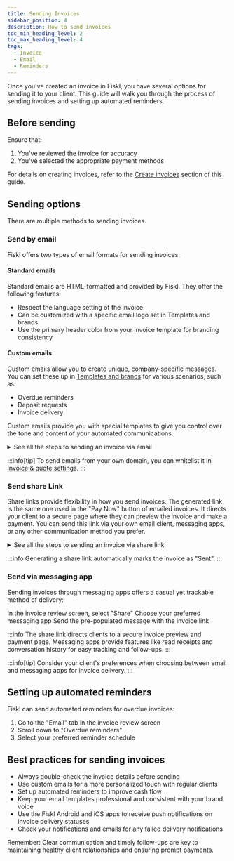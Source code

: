 ```yaml
---
title: Sending Invoices
sidebar_position: 4
description: How to send invoices
toc_min_heading_level: 2
toc_max_heading_level: 4
tags:
  - Invoice
  - Email
  - Reminders
---
```


Once you've created an invoice in Fiskl, you have several options for sending it to your client. This guide will walk you through the process of sending invoices and setting up automated reminders.

## Before sending

Ensure that:

1. You've reviewed the invoice for accuracy
1. You've selected the appropriate payment methods

For details on creating invoices, refer to the [Create invoices](./creating-invoices.md) section of this guide.

## Sending options

There are multiple methods to sending invoices.

### Send by email

Fiskl offers two types of email formats for sending invoices:

#### Standard emails

Standard emails are HTML-formatted and provided by Fiskl. They offer the following features:

- Respect the language setting of the invoice
- Can be customized with a specific email logo set in Templates and brands
- Use the primary header color from your invoice template for branding consistency

#### Custom emails

Custom emails allow you to create unique, company-specific messages. You can set these up in [Templates and brands](../../Settings-Configurations/templates-and-brands#custom-emails) for various scenarios, such as:

- Overdue reminders
- Deposit requests
- Invoice delivery

Custom emails provide you with special templates to give you control over the tone and content of your automated communications.

<details>

<summary>See all the steps to sending an invoice via email</summary>

1. Click on the "Email" tab in the invoice review screen
2. Choose between standard or custom email format
3. Edit the email text if needed
4. Add Cc or Bcc recipients if required
5. Click "Send"

</details>

:::info[tip]
To send emails from your own domain, you can whitelist it in [Invoice & quote settings](../../Settings-Configurations/invoice-and-quote-settings).
:::

### Send share Link

Share links provide flexibility in how you send invoices. The generated link is the same one used in the "Pay Now" button of emailed invoices. It directs your client to a secure page where they can preview the invoice and make a payment. You can send this link via your own email client, messaging apps, or any other communication method you prefer.

<details>

<summary>See all the steps to sending an invoice via share link</summary>

1. Click "Generate share link" in the invoice review screen
2. Copy the generated link
3. Paste the link into your preferred messaging app

</details>

:::info
Generating a share link automatically marks the invoice as "Sent".
:::

### Send via messaging app

Sending invoices through messaging apps offers a casual yet trackable method of delivery:

In the invoice review screen, select "Share"
Choose your preferred messaging app
Send the pre-populated message with the invoice link

:::info
The share link directs clients to a secure invoice preview and payment page. Messaging apps provide features like read receipts and conversation history for easy tracking and follow-ups.
:::

:::info[tip]
Consider your client's preferences when choosing between email and messaging apps for invoice delivery.
:::

## Setting up automated reminders

Fiskl can send automated reminders for overdue invoices:

1. Go to the "Email" tab in the invoice review screen
2. Scroll down to "Overdue reminders"
3. Select your preferred reminder schedule

## Best practices for sending invoices

- Always double-check the invoice details before sending
- Use custom emails for a more personalized touch with regular clients
- Set up automated reminders to improve cash flow
- Keep your email templates professional and consistent with your brand voice
- Use the Fiskl Android and iOS apps to receive push notifications on invoice delivery statuses
- Check your notifications and emails for any failed delivery notifications

Remember: Clear communication and timely follow-ups are key to maintaining healthy client relationships and ensuring prompt payments.
